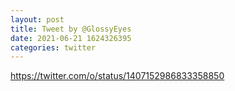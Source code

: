 ```yaml
--- 
layout: post 
title: Tweet by @GlossyEyes 
date: 2021-06-21 1624326395 
categories: twitter 
--- 
```

https://twitter.com/o/status/1407152986833358850